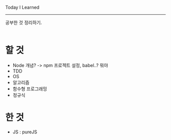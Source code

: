 Today I Learned
___

공부한 것 정리하기.<br><br>

# 할 것

- Node 개념? -> npm 프로젝트 설정, babel..? 뭐야
- TDD
- OS
- 알고리즘
- 함수형 프로그래밍
- 정규식

# 한 것

- JS : pureJS
